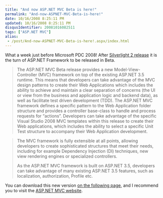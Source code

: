 ```yaml
---
title: "And now ASP.NET MVC Beta is here!"
permalink: "And-now-ASPNET-MVC-Beta-is-here!"
date: 10/16/2008 8:25:11 PM
updated: 10/16/2008 8:25:11 PM
disqusIdentifier: 20081016082511
tags: ["ASP.NET MVC"]
alias:
 - /post/And-now-ASPNET-MVC-Beta-is-here!.aspx/index.html
---
```

What a week just before Microsoft PDC 2008! After [Silverlight 2 release](http://weblogs.asp.net/lkempe/archive/2008/10/14/silverlight-2-is-really-released-now.aspx) it is the turn of ASP.NET Framework to be released in Beta.

> The ASP.NET MVC Beta release provides a new Model-View-Controller (MVC) framework on top of the existing ASP.NET 3.5 runtime. This means that developers can take advantage of the MVC design patterns to create their Web Applications which includes the ability to achieve and maintain a clear separation of concerns (the UI or view from the business and application logic and backend data), as well as facilitate test driven development (TDD). The ASP.NET MVC framework defines a specific pattern to the Web Application folder structure and provides a controller base-class to handle and process requests for “actions”. Developers can take advantage of the specific Visual Studio 2008 MVC templates within this release to create their Web applications, which includes the ability to select a specific Unit Test structure to accompany their Web Application development.
<!-- more -->
> 
> The MVC framework is fully extensible at all points, allowing developers to create sophisticated structures that meet their needs, including for example Dependency Injection (DI) techniques, new view rendering engines or specialized controllers.
> 
> As the ASP.NET MVC framework is built on ASP.NET 3.5, developers can take advantage of many existing ASP.NET 3.5 features, such as localization, authorization, Profile etc.

You can download this new version [on the following page](http://www.microsoft.com/downloads/details.aspx?familyid=a24d1e00-cd35-4f66-baa0-2362bdde0766&displaylang=en&tm), and I recommend you to visit the [ASP.NET MVC website](http://www.asp.net/mvc/).

